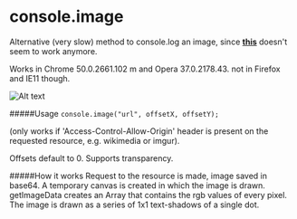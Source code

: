 # console.image
Alternative (very slow) method to console.log an image, since [**this**](https://github.com/adriancooney/console.image) doesn't seem to work anymore.

Works in Chrome 50.0.2661.102 m and Opera 37.0.2178.43. not in Firefox and IE11 though.

![Alt text](http://i.imgur.com/RAK1BHh.jpg)

#####Usage
`console.image("url", offsetX, offsetY);`

(only works if 'Access-Control-Allow-Origin' header is present on the requested resource, e.g. wikimedia or imgur).

Offsets default to 0. Supports transparency.

#####How it works
Request to the resource is made, image saved in base64. A temporary canvas is created in which the image is drawn.
getImageData creates an Array that contains the rgb values of every pixel.
The image is drawn as a series of 1x1 text-shadows of a single dot.




